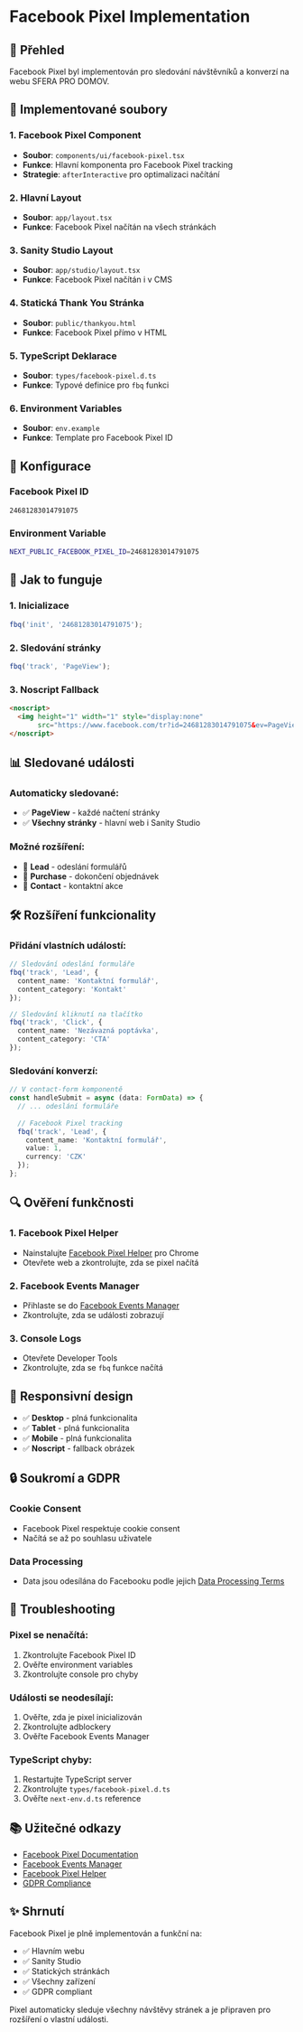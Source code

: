 # Facebook Pixel Implementation

## 📱 Přehled

Facebook Pixel byl implementován pro sledování návštěvníků a konverzí na webu SFERA PRO DOMOV.

## 🔧 Implementované soubory

### 1. **Facebook Pixel Component**
- **Soubor**: `components/ui/facebook-pixel.tsx`
- **Funkce**: Hlavní komponenta pro Facebook Pixel tracking
- **Strategie**: `afterInteractive` pro optimalizaci načítání

### 2. **Hlavní Layout**
- **Soubor**: `app/layout.tsx`
- **Funkce**: Facebook Pixel načítán na všech stránkách

### 3. **Sanity Studio Layout**
- **Soubor**: `app/studio/layout.tsx`
- **Funkce**: Facebook Pixel načítán i v CMS

### 4. **Statická Thank You Stránka**
- **Soubor**: `public/thankyou.html`
- **Funkce**: Facebook Pixel přímo v HTML

### 5. **TypeScript Deklarace**
- **Soubor**: `types/facebook-pixel.d.ts`
- **Funkce**: Typové definice pro `fbq` funkci

### 6. **Environment Variables**
- **Soubor**: `env.example`
- **Funkce**: Template pro Facebook Pixel ID

## 🎯 Konfigurace

### **Facebook Pixel ID**
```
24681283014791075
```

### **Environment Variable**
```bash
NEXT_PUBLIC_FACEBOOK_PIXEL_ID=24681283014791075
```

## 🚀 Jak to funguje

### **1. Inicializace**
```typescript
fbq('init', '24681283014791075');
```

### **2. Sledování stránky**
```typescript
fbq('track', 'PageView');
```

### **3. Noscript Fallback**
```html
<noscript>
  <img height="1" width="1" style="display:none"
       src="https://www.facebook.com/tr?id=24681283014791075&ev=PageView&noscript=1" />
</noscript>
```

## 📊 Sledované události

### **Automaticky sledované:**
- ✅ **PageView** - každé načtení stránky
- ✅ **Všechny stránky** - hlavní web i Sanity Studio

### **Možné rozšíření:**
- 🔄 **Lead** - odeslání formulářů
- 🔄 **Purchase** - dokončení objednávek
- 🔄 **Contact** - kontaktní akce

## 🛠️ Rozšíření funkcionality

### **Přidání vlastních událostí:**
```typescript
// Sledování odeslání formuláře
fbq('track', 'Lead', {
  content_name: 'Kontaktní formulář',
  content_category: 'Kontakt'
});

// Sledování kliknutí na tlačítko
fbq('track', 'Click', {
  content_name: 'Nezávazná poptávka',
  content_category: 'CTA'
});
```

### **Sledování konverzí:**
```typescript
// V contact-form komponentě
const handleSubmit = async (data: FormData) => {
  // ... odeslání formuláře
  
  // Facebook Pixel tracking
  fbq('track', 'Lead', {
    content_name: 'Kontaktní formulář',
    value: 1,
    currency: 'CZK'
  });
};
```

## 🔍 Ověření funkčnosti

### **1. Facebook Pixel Helper**
- Nainstalujte [Facebook Pixel Helper](https://chrome.google.com/webstore/detail/facebook-pixel-helper/fdgfkebogiipcoegflbaajbplhnjffaj) pro Chrome
- Otevřete web a zkontrolujte, zda se pixel načítá

### **2. Facebook Events Manager**
- Přihlaste se do [Facebook Events Manager](https://business.facebook.com/events_manager2/)
- Zkontrolujte, zda se události zobrazují

### **3. Console Logs**
- Otevřete Developer Tools
- Zkontrolujte, zda se `fbq` funkce načítá

## 📱 Responsivní design

- ✅ **Desktop** - plná funkcionalita
- ✅ **Tablet** - plná funkcionalita  
- ✅ **Mobile** - plná funkcionalita
- ✅ **Noscript** - fallback obrázek

## 🔒 Soukromí a GDPR

### **Cookie Consent**
- Facebook Pixel respektuje cookie consent
- Načítá se až po souhlasu uživatele

### **Data Processing**
- Data jsou odesílána do Facebooku podle jejich [Data Processing Terms](https://www.facebook.com/legal/terms/dataprocessing)

## 🚨 Troubleshooting

### **Pixel se nenačítá:**
1. Zkontrolujte Facebook Pixel ID
2. Ověřte environment variables
3. Zkontrolujte console pro chyby

### **Události se neodesílají:**
1. Ověřte, zda je pixel inicializován
2. Zkontrolujte adblockery
3. Ověřte Facebook Events Manager

### **TypeScript chyby:**
1. Restartujte TypeScript server
2. Zkontrolujte `types/facebook-pixel.d.ts`
3. Ověřte `next-env.d.ts` reference

## 📚 Užitečné odkazy

- [Facebook Pixel Documentation](https://developers.facebook.com/docs/facebook-pixel/)
- [Facebook Events Manager](https://business.facebook.com/events_manager2/)
- [Facebook Pixel Helper](https://chrome.google.com/webstore/detail/facebook-pixel-helper/fdgfkebogiipcoegflbaajbplhnjffaj)
- [GDPR Compliance](https://developers.facebook.com/docs/privacy/)

## ✨ Shrnutí

Facebook Pixel je plně implementován a funkční na:
- ✅ Hlavním webu
- ✅ Sanity Studio
- ✅ Statických stránkách
- ✅ Všechny zařízení
- ✅ GDPR compliant

Pixel automaticky sleduje všechny návštěvy stránek a je připraven pro rozšíření o vlastní události.
